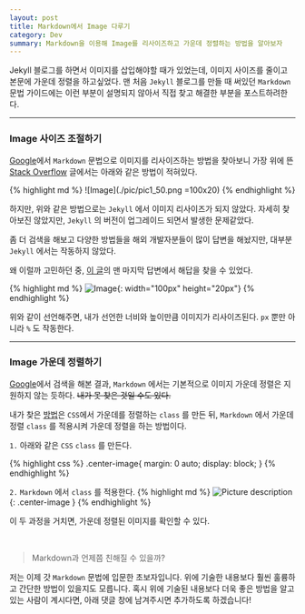 ```yaml
---
layout: post
title: Markdown에서 Image 다루기
category: Dev
summary: Markdown을 이용해 Image를 리사이즈하고 가운데 정렬하는 방법을 알아보자
---
```


Jekyll 블로그를 하면서 이미지를 삽입해야할 때가 있었는데, 이미지 사이즈를 줄이고 본문에 가운데 정렬을 하고싶었다.
맨 처음 `Jekyll` 블로그를 만들 때 써있던 `Markdown` 문법 가이드에는 이런 부분이 설명되지 않아서 직접 찾고 해결한 부분을 포스트하려한다.

<hr>

### Image 사이즈 조절하기

[Google](http://google.com)에서 `Markdown` 문법으로 이미지를 리사이즈하는 방법을 찾아보니 가장 위에 뜬 [Stack Overflow](http://stackoverflow.com/questions/14675913/how-to-change-image-size-markdown) 글에서는 아래와 같은 방법이 적혀있다.

{% highlight md %}
![Image](./pic/pic1_50.png =100x20)
{% endhighlight %}

하지만, 위와 같은 방법으로는 `Jekyll` 에서 이미지 리사이즈가 되지 않았다. 자세히 찾아보진 않았지만, `Jekyll` 의 버전이 업그레이드 되면서 발생한 문제같았다.

좀 더 검색을 해보고 다양한 방법들을 해외 개발자분들이 많이 답변을 해놨지만, 대부분 `Jekyll` 에서는 작동하지 않았다.

왜 이럴까 고민하던 중, [이 글](http://stackoverflow.com/questions/24383700/resize-image-in-the-wiki-of-github-using-markdown)의 맨 마지막 답변에서 해답을 찾을 수 있었다.

{% highlight md %}
![Image](./pic/pic1_50.png){: width="100px" height="20px"}
{% endhighlight %}

위와 같이 선언해주면, 내가 선언한 너비와 높이만큼 이미지가 리사이즈된다. `px` 뿐만 아니라 `%` 도 작동한다.

<hr>

### Image 가운데 정렬하기

[Google](http://google.com)에서 검색을 해본 결과, `Markdown` 에서는 기본적으로 이미지 가운데 정렬은 지원하지 않는 듯하다. <del>내가 못 찾은 것일 수도 있다.</del>

내가 찾은 [방법](https://thornelabs.net/2014/11/30/centering-images-with-jekyll-and-markdown.html)은 `CSS`에서 가운데를 정렬하는 `class` 를 만든 뒤, `Markdown` 에서 가운데 정렬 `class` 를 적용시켜 가운데 정렬을 하는 방법이다.

`1.` 아래와 같은 `CSS` `class` 를 만든다.

{% highlight css %}
.center-image{
    margin: 0 auto;
    display: block;
}
{% endhighlight %}

`2.` `Markdown` 에서 `class` 를 적용한다.
{% highlight md %}
![Picture description](/link/to/picture.jpg){: .center-image }
{% endhighlight %}

이 두 과정을 거치면, 가운데 정렬된 이미지를 확인할 수 있다.

<br>

> Markdown과 언제쯤 친해질 수 있을까?

저는 이제 갓 `Markdown` 문법에 입문한 초보자입니다. 위에 기술한 내용보다 훨씬 훌륭하고 간단한 방법이 있을지도 모릅니다.
혹시 위에 기술된 내용보다 더욱 좋은 방법을 알고 있는 사람이 계시다면, 아래 댓글 창에 남겨주시면 추가하도록 하겠습니다!
